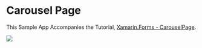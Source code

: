 # Carousel Page
This Sample App Accompanies the Tutorial, 
[Xamarin.Forms - CarouselPage](http://www.infobrother.com/Tutorial/Xamarin/xamarin-carouselpage).

![](https://i.imgur.com/ZJNyhBl.png)

